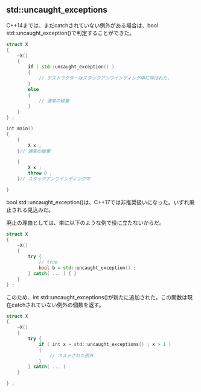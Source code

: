 ## std::uncaught_exceptions

C++14までは、まだcatchされていない例外がある場合は、bool std::uncaught_exception()で判定することができた。

~~~c++
struct X
{
    ~X()
    {
        if ( std::uncaught_exception() )
        {
            // デストラクターはスタックアンワインディング中に呼ばれた。
        }
        else
        {
            // 通常の破棄
        }
    }
} ;

int main()
{
    {
        X x ;
    }// 通常の破棄

    {
        X x ;
        throw 0 ;
    }// スタックアンワインディング中

}
~~~

bool std::uncaught_exception()は、C++17では非推奨扱いになった。いずれ廃止される見込みだ。

廃止の理由としては、単に以下のような例で役に立たないからだ。

~~~c++
struct X
{
    ~X()
    {
        try {
            // true
            bool b = std::uncaught_exception() ;
        } catch( ... ) { }
    }
} ;
~~~

このため、int std::uncaught_exceptions()が新たに追加された。この関数は現在catchされていない例外の個数を返す。

~~~c++
struct X
{
    ~X()
    {
        try {
            if ( int x = std::uncaught_exceptions() ; x > 1 )
            {
                // ネストされた例外
            }
        } catch( ... )
    }

} ;
~~~
